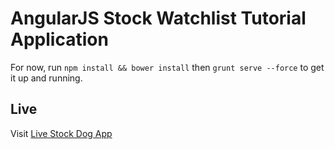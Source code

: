 # AngularJS Stock Watchlist Tutorial Application

For now, run `npm install && bower install` then `grunt serve --force` to get it up and running.

## Live
Visit [Live Stock Dog App](http://shk33.github.io/stock-dog/)

